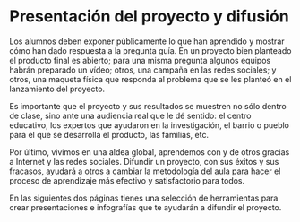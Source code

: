 
# Presentación del proyecto y difusión

Los alumnos deben exponer públicamente lo que han aprendido y mostrar cómo han dado respuesta a la pregunta guía. En un proyecto bien planteado el producto final es abierto; para una misma pregunta algunos equipos habrán preparado un vídeo; otros, una campaña en las redes sociales; y otros, una maqueta física que responda al problema que se les planteó en el lanzamiento del proyecto.

Es importante que el proyecto y sus resultados se muestren no sólo dentro de clase, sino ante una audiencia real que le dé sentido: el centro educativo, los expertos que ayudaron en la investigación, el barrio o pueblo para el que se desarrolla el producto, las familias, etc.

Por último, vivimos en una aldea global, aprendemos con y de otros gracias a Internet y las redes sociales. Difundir un proyecto, con sus éxitos y sus fracasos, ayudará a otros a cambiar la metodología del aula para hacer el proceso de aprendizaje más efectivo y satisfactorio para todos.

En las siguientes dos páginas tienes una selección de herramientas para crear presentaciones e infografías que te ayudarán a difundir el proyecto.

